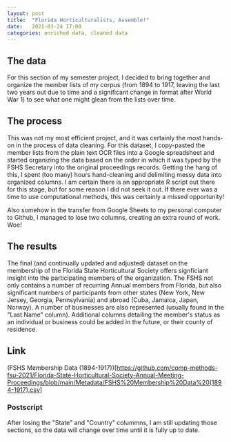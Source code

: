 ```yaml
---
layout: post
title:  "Florida Horticulturalists, Assemble!"
date:   2021-03-24 17:00
categories: enriched data, cleaned data
---
```


## The data
 
For this section of my semester project, I decided to bring together and organize the member lists of my corpus (from 1894 to 1917, leaving the last two years out due to time and a significant change in format after World War 1) to see what one might glean from the lists over time. 

## The process
This was not my most efficient project, and it was certainly the most hands-on in the process of data cleaning. For this dataset, I copy-pasted the member lists from the plain text OCR files into a Google spreadsheet and started organizing the data based on the order in which it was typed by the FSHS Secretary into the original proceedings records. Getting the hang of this, I spent (too many) hours hand-cleaning and delimiting messy data into organized columns. I am certain there is an appropriate R script out there for this stage, but for some reason I did not seek it out. If there ever was a time to use computational methods, this was certainly a missed opportunity!

Also somehow in the transfer from Google Sheets to my personal computer to Github, I managed to lose two columns, creating an extra round of work. Woe!

## The results

The final (and continually updated and adjusted) dataset on the membership of the Florida State Horticultural Society offers signficiant insight into the participating members of the organization. The FSHS not only contains a number of recurring Annual members from Florida, but also significant numbers of participants from other states (New York, New Jersey, Georgia, Pennsylvania) and abroad (Cuba, Jamaica, Japan, Norway). A number of businesses are also represented (usually found in the "Last Name" column). Additional columns detailing the member's status as an individual or business could be added in the future, or their county of residence. 

## Link
(FSHS Membership Data (1894-1917))[https://github.com/comp-methods-fsu-2021/Florida-State-Horticultural-Society-Annual-Meeting-Proceedings/blob/main/Metadata/FSHS%20Membership%20Data%20(1894-1917).csv]

### Postscript
After losing the "State" and "Country" colummns, I am still updating those sections, so the data will change over time until it is fully up to date. 

